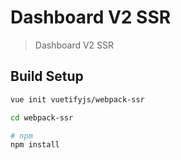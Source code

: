 # Dashboard V2 SSR

> Dashboard V2 SSR

## Build Setup

``` bash
vue init vuetifyjs/webpack-ssr

cd webpack-ssr

# npm
npm install

```

